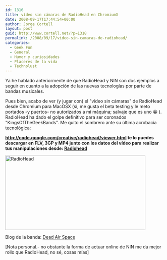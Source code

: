 ```yaml
---
id: 1316
title: vídeo sin cámaras de RadioHead en ChromiumX
date: 2008-09-17T17:44:54+00:00
author: Jorge Cortell
layout: post
guid: http://www.cortell.net/?p=1318
permalink: /2008/09/17/video-sin-camaras-de-radiohead/
categories:
  - Geek Fun
  - General
  - Humor y curiosidades
  - Placeres de la vida
  - Technolust
---
```

Ya he hablado anteriormente de que RadioHead y NIN son dos ejemplos a seguir en cuanto a la adopción de las nuevas tecnologías por parte de bandas musicales.

Pues bien, acabo de ver (y jugar con) el "vídeo sin cámaras" de RadioHead desde Chromium para MacOSX (sí, me gusta el beta testing y le meto portados -y puertos- no autorizados a mi máquina; salvaje que es uno 😀 ). RadioHead ha dado el golpe definitivo para ser coronados "KingsOfTheGeekBands". Me quito el sombrero ante su última acrobacia tecnológica:

**<http://code.google.com/creative/radiohead/viewer.html> te lo puedes descargar en FLV, 3GP y MP4 junto con los datos del vídeo para realizar tus manipulaciones desde: [Radiohead](http://braulioaquino.blogspot.com/2008/07/radiohead.html)** 
  
[<img style="border-width: 0px" title="RadioHead" src="http://lh6.ggpht.com/braulioaquino/SHrNcVsi0lI/AAAAAAAAAK0/gzEOFYwEOJU/rh3_thumb%5B14%5D.jpg?imgmax=800" border="0" alt="RadioHead" width="444" height="236" />](http://lh6.ggpht.com/braulioaquino/SHrNbt5dRiI/AAAAAAAAAKw/KWlFgte3TLo/s1600-h/rh3%5B12%5D.jpg)

Blog de la banda: <a href="http://www.radiohead.com/deadairspace/" target="_blank">Dead Air Space</a>

[Nota personal.- no obstante la forma de actuar online de NIN me da mejor rollo que RadioHead, no sé, cosas mías]